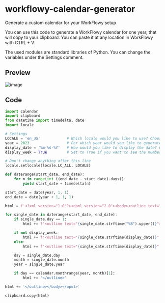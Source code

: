 # workflowy-calendar-generator
Generate a custom calendar for your WorkFlowy setup

You can use this code to generate a WorkFlowy calendar for one year, that will copy to your clipboard. You can paste it at any location in WorkFlowy with CTRL + V.

The used modules are standard libraries of Python. You can change the variables under the Settings comment.

## Preview
![image](https://user-images.githubusercontent.com/29152658/204143885-89a0c417-7244-49c4-86f6-3a4f4398b2da.png)

## Code
```python
import calendar
import clipboard
from datetime import timedelta, date
import locale

# Settings
LOCALE = 'en_US'            # Which locale would you like to use? Choose from https://www.localeplanet.com/icu/
year = 2023                 # For which year would you like to generate a calendar?
display_date = '%m-%d-%Y'   # How would you like to display the date? Choose from https://docs.python.org/3/library/datetime.html#strftime-and-strptime-format-codes
display_week = True         # Set to True if you want to see the number of the week as a tag, False if not.

# Don't change anything after this line
locale.setlocale(locale.LC_ALL, LOCALE)

def daterange(start_date, end_date):
    for n in range(int ((end_date - start_date).days)):
        yield start_date + timedelta(n)

start_date = date(year, 1, 1)
end_date = date(year + 1, 1, 1)

html = f'<?xml version="1.0"?><opml version="2.0"><body><outline text="{year}">'

for single_date in daterange(start_date, end_date):
    if single_date.day == 1:
        html += f'<outline text="{single_date.strftime("%B").upper()}">'

    if not display_week:
        html += f'<outline text="{single_date.strftime(display_date)}" _note="{single_date.strftime("%a")}" />'
    else:
        html += f'<outline text="{single_date.strftime(display_date)}" _note="{single_date.strftime("%a")} | #wk{single_date.strftime("%W")}-{single_date.strftime("%y")}" />'

    day = single_date.day
    month = single_date.month
    year = single_date.year

    if day == calendar.monthrange(year, month)[1]:
        html += '</outline>'

html += '</outline></body></opml>'

clipboard.copy(html)
```
